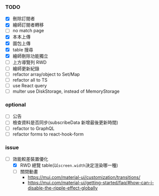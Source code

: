 ### TODO
- [x] 刪除訂閱者
- [x] 繪師訂閱者轉移
- [ ] no match page
- [x] 本本上傳
- [x] 圖包上傳
- [x] table 搜尋
- [x] 繪師刪除功能獨立
- [ ] 上方導覽列 RWD
- [ ] 繪師更新紀錄
- [ ] refactor array/object to Set/Map
- [ ] refactor all to TS
- [ ] use React query
- [ ] multer use DiskStorage, instead of MemoryStorage

### optional
- [ ] 公告
- [ ] 檢查資料是否同步(subscribeData 新增最後更新時間)
- [ ] refactor to GraphQL
- [ ] refactor forms to react-hook-form

### issue
- [ ] 效能較差裝置優化
    - [x] RWD 總覽 table(以`screen.width`決定渲染哪一種)
    - [ ] 關閉動畫
        - https://mui.com/material-ui/customization/transitions/
        - https://mui.com/material-ui/getting-started/faq/#how-can-i-disable-the-ripple-effect-globally
